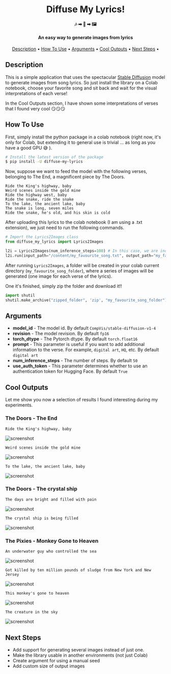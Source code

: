 
<h1 align="center">
  Diffuse My Lyrics! 
</h1>
<h4 align="center">
  🎶 ➡ 🧠  ➡ 🖼️
</h4>


<h4 align="center">An easy way to generate images from lyrics</h4>

<p align="center">
  <a href="#description">Description</a> •
  <a href="#how-to-use">How To Use</a> •
  <a href="#arguments">Arguments</a> •
  <a href="#cool-outputs">Cool Outputs</a> •
  <a href="#next-steps">Next Steps</a> •
</p>


## Description

This is a simple application that uses the spectacular [Stable Diffusion](https://stability.ai/blog/stable-diffusion-public-release) model to generate images from song lyrics.
So just install the library on a Colab notebook, choose your favorite song and sit back and wait for the visual interpretations of each verse! 

In the Cool Outputs section, I have shown some interpretations of verses that I found very cool 😏😏😏


## How To Use

First, simply install the python package in a colab notebook (right now, it's only for Colab,
but extending it to general use is trivial ... as long as you have a good GPU 😅 ).

```bash
# Install the latest version of the package
$ pip install -U diffuse-my-lyrics
```

Now, suppose we want to feed the model with the following verses, belonging to The End, a magnificent piece by The Doors.

```
Ride the King's highway, baby
Weird scenes inside the gold mine
Ride the highway west, baby
Ride the snake, ride the snake
To the lake, the ancient lake, baby
The snake is long, seven miles
Ride the snake, he's old, and his skin is cold
```

After uploading this lyrics to the colab notebook (I am using a .txt extension), we just need to run the following
commands.

```python
# Import the Lyrics2Images class
from diffuse_my_lyrics import Lyrics2Images

l2i = Lyrics2Images(num_inference_steps=100) # In this case, we are indicating the model to run for 100 steps
l2i.run(input_path="/content/my_favourite_song.txt", output_path="my_favourite_song_folder")
```

After running `Lyrics2Images`, a folder will be created in your colab current directory (`my_favourite_song_folder`), 
where a series of images will be generated (one image for each verse of the lyrics).

One it's finished, simply zip the folder and download it!!

```python
import shutil
shutil.make_archive("zipped_folder", 'zip', "my_favourite_song_folder")
```

## Arguments

- **model_id** - The model id. By default `CompVis/stable-diffusion-v1-4`
- **revision** - The model revision. By default `fp16`
- **torch_dtype** - The Pytorch dtype. By default `torch.float16`
- **prompt** - This parameter is useful if you want to add additional information to the verse. For example, `digital art`,
                `HQ`, etc. By default `digital art`
- **num_inference_steps** - The number of steps. By default `50`
- **use_auth_token** - This parameter determines whether to use an authentication token for Hugging Face. By default
                        `True`

## Cool Outputs

Let me show you now a selection of results I found interesting during my experiments.

### The Doors - The End

`Ride the King's highway, baby`

![screenshot](./images/the_end_1.png)


`Weird scenes inside the gold mine`

![screenshot](./images/the_end_2.png)


`To the lake, the ancient lake, baby`

![screenshot](./images/the_end_3.png)


### The Doors - The crystal ship

`The days are bright and filled with pain`

![screenshot](./images/crystal_1.png)


`The crystal ship is being filled`

![screenshot](./images/crystal_2.png)


### The Pixies - Monkey Gone to Heaven

`An underwater guy who controlled the sea`

![screenshot](./images/monkey_1.png)

`Got killed by ten million pounds of sludge from New York and New Jersey`

![screenshot](./images/monkey_2.png)

`This monkey's gone to heaven`

![screenshot](./images/monkey_3.png)

`The creature in the sky`

![screenshot](./images/monkey_4.png)



## Next Steps

- Add support for generating several images instead of just one.
- Make the library usable in another environments (not just Colab)
- Create argument for using a manual seed
- Add custom size of output images

